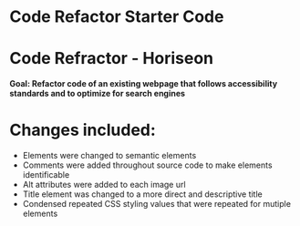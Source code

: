 # Code Refactor Starter Code
<h1>Code Refractor - Horiseon </h1>

<strong>Goal: Refactor code of an existing webpage that follows accessibility standards
and to optimize for search engines</strong>

<h1>Changes included:</h1>

- Elements were changed to semantic elements
- Comments were added throughout source code to make elements identificable
- Alt attributes were added to each image url
- Title element was changed to a more direct and descriptive title
- Condensed repeated CSS styling values that were repeated for mutiple elements

